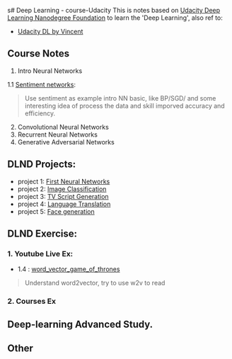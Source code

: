 s# Deep Learning - course-Udacity
This is notes based on [Udacity Deep Learning Nanodegree Foundation](https://github.com/udacity/deep-learning) to learn the 'Deep Learning', also ref to:
- [Udacity DL by Vincent](https://classroom.udacity.com/courses/ud730)

## Course Notes
1. Intro Neural Networks

  1.1 [Sentiment networks](.Notes/Sentiment_Classification_Projects-Ex.ipynb): 
  > Use sentiment as example intro NN basic, like BP/SGD/ and some interesting idea of process the data and skill imporved accuracy and efficiency.
2. Convolutional Neural Networks
3. Recurrent Neural Networks
4. Generative Adversarial Networks


## DLND Projects:
- project 1: [First Neural Networks](./Projects/proj1_firstNN)
- project 2: [Image Classification](./Projects/pro2)
- project 3: [TV Script Generation](./Projects/pro3_RNN)
- project 4: [Language Translation](./Projects/proj4_seq2seq)
- project 5: [Face generation](./Projects/proj5_GAN_faceGeneration)

## DLND Exercise:
### 1. Youtube Live Ex:
- 1.4 : [word_vector_game_of_thrones](./Siraj_Live_Ex/wk-04_word2vec)
> Understand word2vector, try to use w2v to read <pride and prejudice>

### 2. Courses Ex

## Deep-learning Advanced Study.

## Other
